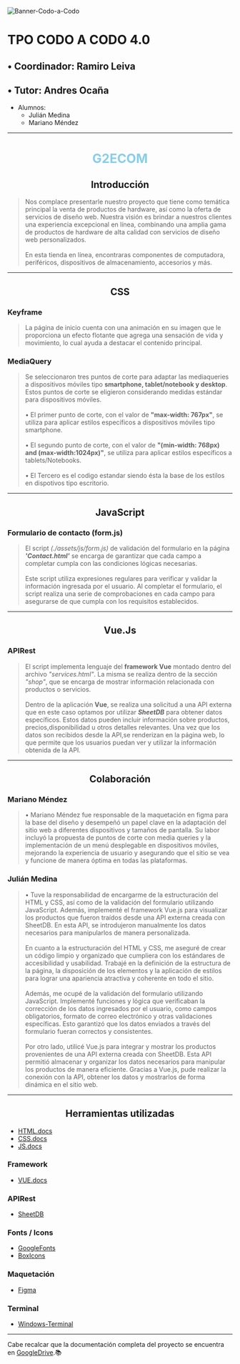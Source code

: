 ![Banner-Codo-a-Codo](https://inscripcionesagencia.bue.edu.ar/codoacodo/iconos/logos/logo-CAC.webp)

# TPO CODO A CODO 4.0

## • Coordinador: Ramiro Leiva
## • Tutor: Andres Ocaña
- Alumnos:
  - Julián Medina
  - Mariano Méndez
 
  

<hr>
<h1 align="center" style="color:skyblue"> G2ECOM </h1>
<a>

<h2 align="center"> Introducción </h2>

>Nos complace presentarle nuestro proyecto que tiene como temática principal la venta de productos de hardware, así como la oferta de servicios de diseño web. Nuestra visión es brindar a nuestros clientes una experiencia excepcional en línea, combinando una amplia gama de productos de hardware de alta calidad con servicios de diseño web personalizados.<br><br>En esta tienda en línea, encontraras componentes de computadora, periféricos, dispositivos de almacenamiento, accesorios y más.
<hr>
<h2 align="center"> CSS </h2>

### Keyframe
> La página de inicio cuenta con una animación en su imagen que le proporciona un efecto flotante que agrega una sensación de vida y movimiento, lo cual ayuda a destacar el contenido principal.

### MediaQuery
> Se seleccionaron tres puntos de corte para adaptar las mediaqueries a dispositivos móviles tipo **smartphone, tablet/notebook y desktop**. Estos puntos de corte se eligieron considerando medidas estándar para dispositivos móviles.<br><br> • El primer punto de corte, con el valor de **"max-width: 767px"**, se utiliza para aplicar estilos específicos a dispositivos móviles tipo smartphone.<br><br> • El segundo punto de corte, con el valor de **"(min-width: 768px) and (max-width:1024px)"**, se utiliza para aplicar estilos específicos a tablets/Notebooks.<br><br> • El Tercero es el codigo estandar siendo ésta la base de los estilos en dispotivos tipo escritorio.
<hr>

<h2 align="center"> JavaScript </h2>

### Formulario de contacto (form.js)
> El script *(./assets/js/form.js)* de validación del formulario en la página ***'Contact.html'*** se encarga de garantizar que cada campo a completar cumpla con las condiciones lógicas necesarias.<br><br> Este script utiliza expresiones regulares para verificar y validar la información ingresada por el usuario. Al completar el formulario, el script realiza una serie de comprobaciones en cada campo para asegurarse de que cumpla con los requisitos establecidos.
<hr>

<h2 align="center"> Vue.Js </h2>

### APIRest
> El script implementa lenguaje del **framework Vue** montado dentro del archivo *"services.html"*. La misma se realiza dentro de la sección *"shop"*, que se encarga de mostrar información relacionada con productos o servicios.<br><br>Dentro de la aplicación **Vue**, se realiza una solicitud a una API externa que en este caso optamos por utilizar ***SheetDB*** para obtener datos específicos. Estos datos pueden incluir información sobre productos, precios,disponibilidad u otros detalles relevantes. Una vez que los datos son recibidos desde la API,se renderizan en la página web, lo que permite que los usuarios puedan ver y utilizar la información obtenida de la API.
<hr>

<h2 align="center"> Colaboración </h2>

### Mariano Méndez
> • Mariano Méndez fue responsable de la maquetación en figma para la base del diseño y desempeñó un papel clave en la adaptación del sitio web a diferentes dispositivos y tamaños de pantalla. Su labor incluyó la propuesta de puntos de corte con media queries y la implementación de un menú desplegable en dispositivos móviles, mejorando la experiencia de usuario y asegurando que el sitio se vea y funcione de manera óptima en todas las plataformas.

### Julián Medina
> • Tuve la responsabilidad de encargarme de la estructuración del HTML y CSS, así como de la validación del formulario utilizando JavaScript. Además, implementé el framework Vue.js para visualizar los productos que fueron traídos desde una API externa creada con SheetDB. En esta API, se introdujeron manualmente los datos necesarios para manipularlos de manera personalizada.<br><br>En cuanto a la estructuración del HTML y CSS, me aseguré de crear un código limpio y organizado que cumpliera con los estándares de accesibilidad y usabilidad. Trabajé en la definición de la estructura de la página, la disposición de los elementos y la aplicación de estilos para lograr una apariencia atractiva y coherente en todo el sitio.<br><br>Además, me ocupé de la validación del formulario utilizando JavaScript. Implementé funciones y lógica que verificaban la corrección de los datos ingresados por el usuario, como campos obligatorios, formato de correo electrónico y otras validaciones específicas. Esto garantizó que los datos enviados a través del formulario fueran correctos y consistentes.<br><br>Por otro lado, utilicé Vue.js para integrar y mostrar los productos provenientes de una API externa creada con SheetDB. Esta API permitió almacenar y organizar los datos necesarios para manipular los productos de manera eficiente. Gracias a Vue.js, pude realizar la conexión con la API, obtener los datos y mostrarlos de forma dinámica en el sitio web.

<hr>
<h2 align="center"> Herramientas utilizadas </h2>

* [HTML.docs](https://developer.mozilla.org/es/docs/Web/HTML)
* [CSS.docs](https://developer.mozilla.org/es/docs/Web/CSS)
* [JS.docs](https://developer.mozilla.org/es/docs/Web/JavaScript)

### Framework

* [VUE.docs](https://vuejs.org/guide/introduction.html)

### APIRest
* [SheetDB](https://sheetdb.io)

### Fonts / Icons
* [GoogleFonts](https://fonts.google.com)
* [BoxIcons](https://boxicons.com)

### Maquetación
* [Figma](https://www.figma.com)

### Terminal
* [Windows-Terminal](https://apps.microsoft.com/store/detail/windows-terminal/9N0DX20HK701?hl=en-us&gl=us)

<hr>

Cabe recalcar que la documentación completa del proyecto se encuentra en [GoogleDrive](https://drive.google.com/drive/u/2/folders/1e3tnAI5PgOZTa2gN25TYfyXN_jN1fr3_).📚


